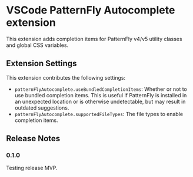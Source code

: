 # VSCode PatternFly Autocomplete extension

This extension adds completion items for PatternFly v4/v5 utility classes and global CSS variables.

## Extension Settings

This extension contributes the following settings:

-   `patternFlyAutocomplete.useBundledCompletionItems`: Whether or not to use bundled completion items. This is useful if PatternFly is installed in an unexpected location or is otherwise undetectable, but may result in outdated suggestions.
-   `patternFlyAutocomplete.supportedFileTypes`: The file types to enable completion items.

## Release Notes

### 0.1.0

Testing release MVP.
